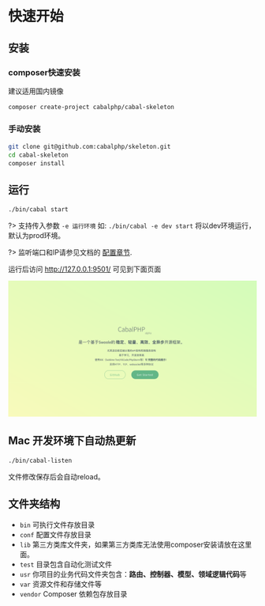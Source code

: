 # 快速开始


## 安装

### composer快速安装

建议适用国内镜像

```bash
composer create-project cabalphp/cabal-skeleton
```
### 手动安装

```bash
git clone git@github.com:cabalphp/skeleton.git
cd cabal-skeleton
composer install
```

## 运行

```bash
./bin/cabal start
```

?> 支持传入参数 `-e 运行环境` 如: `./bin/cabal -e dev start` 将以dev环境运行，默认为prod环境。

?> 监听端口和IP请参见文档的 [配置章节](https://github.com/QingWei-Li/docsify-cli).

运行后访问 http://127.0.0.1:9501/ 可见到下面页面

![](/_media/home.png)

## Mac 开发环境下自动热更新

```bash
./bin/cabal-listen
```

文件修改保存后会自动reload。


## 文件夹结构

* `bin` 可执行文件存放目录
* `conf` 配置文件存放目录
* `lib` 第三方类库文件夹，如果第三方类库无法使用composer安装请放在这里面。
* `test` 目录包含自动化测试文件
* `usr` 你项目的业务代码文件夹包含：**路由、控制器、模型、领域逻辑代码**等
* `var` 资源文件和存储文件等
* `vendor`  Composer 依赖包存放目录

